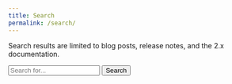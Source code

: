 ```yaml
---
title: Search
permalink: /search/
---
```


Search results are limited to blog posts, release notes, and the 2.x documentation.

<div class="row">
  <div class="col-lg-6">
    <form action="get" id="site_search">
      <div class="input-group">
        <input class="form-control" type="text" id="search_box" placeholder="Search for...">
        <button class="btn btn-secondary" type="submit">Search</button>
      </div>
    </form>
  </div>
</div>

<br/>

<div id="search_status"></div>

<table class="table table-striped"><tbody id="search_results"></tbody></table>

<script src="/js/lunr/2.3.9/lunr.min.js"></script>
<script src="/js/search.js"></script>

